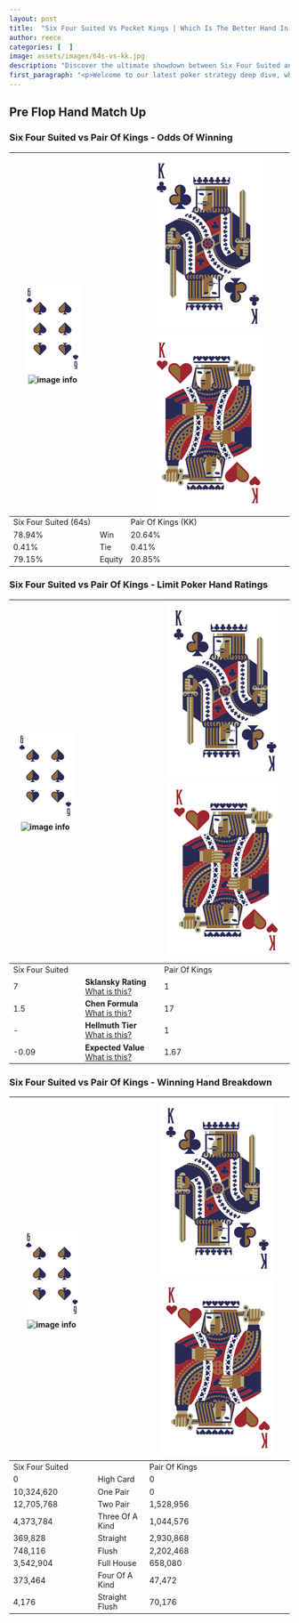 ```yaml
---
layout: post
title:  "Six Four Suited Vs Pocket Kings | Which Is The Better Hand In Poker? A Complete Guide"
author: reece
categories: [  ]
image: assets/images/64s-vs-kk.jpg
description: "Discover the ultimate showdown between Six Four Suited and Pair Of Kings in poker! Uncover the odds, strategies, and scenarios where one hand triumphs over the other. Get ready to up your poker game with this thrilling analysis."
first_paragraph: "<p>Welcome to our latest poker strategy deep dive, where we're pitting two distinct hands against each other in a high-stakes showdown: Six Four Suited vs Pair Of Kings.</p><p>In the dynamic world of poker, every decision counts, and knowing which hand holds the upper hand is key to your success at the table.</p><p>In this article, we'll dissect these two hands, explore the scenarios where one dominates the other, and equip you with the knowledge to make strategic choices that can tip the odds in your favor.</p><p>Get ready to unravel the intriguing dynamics of these poker hands and elevate your game to new heights.</p>"
---
```




[comment]: # (sp0)

## Pre Flop Hand Match Up

<div class="table hand-ratings" markdown="1"> 



### Six Four Suited vs Pair Of Kings - Odds Of Winning


    
| ![image info](assets/images/hand1/6.png) ![image info](assets/images/hand1/4s.png) |  | ![image info](assets/images/hand2/K.png) ![image info](assets/images/hand2/Ko.png) |
| -------- | -------- | -------- |
| Six Four Suited (64s) |  | Pair Of Kings (KK) |
| 78.94% | Win | 20.64% |
| 0.41% | Tie | 0.41% |
| 79.15% | Equity | 20.85% |




[comment]: # (sp1)



### Six Four Suited vs Pair Of Kings - Limit Poker Hand Ratings


    
| ![image info](assets/images/hand1/6.png) ![image info](assets/images/hand1/4s.png) |  | ![image info](assets/images/hand2/K.png) ![image info](assets/images/hand2/Ko.png) |
| -------- | -------- | -------- |
| Six Four Suited |  | Pair Of Kings |
| 7 | **Sklansky Rating** [What is this?](/sklansky-rating-explained) | 1 |
| 1.5 | **Chen Formula** [What is this?](/chen-formula-explained) | 17 |
| - | **Hellmuth Tier** [What is this?](/Hellmuth-tier-explained) | 1 |
| -0.09 | **Expected Value** [What is this?](/expected-value-explained) | 1.67 |




[comment]: # (sp2)



### Six Four Suited vs Pair Of Kings - Winning Hand Breakdown


    
| ![image info](assets/images/hand1/6.png) ![image info](assets/images/hand1/4s.png) |  | ![image info](assets/images/hand2/K.png) ![image info](assets/images/hand2/Ko.png) |
| -------- | -------- | -------- |
| Six Four Suited |  | Pair Of Kings |
| 0 | High Card | 0 |
| 10,324,620 | One Pair | 0 |
| 12,705,768 | Two Pair | 1,528,956 |
| 4,373,784 | Three Of A Kind | 1,044,576 |
| 369,828 | Straight | 2,930,868 |
| 748,116 | Flush | 2,202,468 |
| 3,542,904 | Full House | 658,080 |
| 373,464 | Four Of A Kind | 47,472 |
| 4,176 | Straight Flush | 70,176 |




[comment]: # (sp3)



</div>

[comment]: # (sp4)



[comment]: # (sp5)

